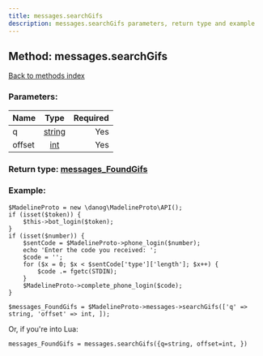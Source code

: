 ```yaml
---
title: messages.searchGifs
description: messages.searchGifs parameters, return type and example
---
```

## Method: messages.searchGifs  
[Back to methods index](index.md)


### Parameters:

| Name     |    Type       | Required |
|----------|:-------------:|---------:|
|q|[string](../types/string.md) | Yes|
|offset|[int](../types/int.md) | Yes|


### Return type: [messages\_FoundGifs](../types/messages_FoundGifs.md)

### Example:


```
$MadelineProto = new \danog\MadelineProto\API();
if (isset($token)) {
    $this->bot_login($token);
}
if (isset($number)) {
    $sentCode = $MadelineProto->phone_login($number);
    echo 'Enter the code you received: ';
    $code = '';
    for ($x = 0; $x < $sentCode['type']['length']; $x++) {
        $code .= fgetc(STDIN);
    }
    $MadelineProto->complete_phone_login($code);
}

$messages_FoundGifs = $MadelineProto->messages->searchGifs(['q' => string, 'offset' => int, ]);
```

Or, if you're into Lua:

```
messages_FoundGifs = messages.searchGifs({q=string, offset=int, })
```

